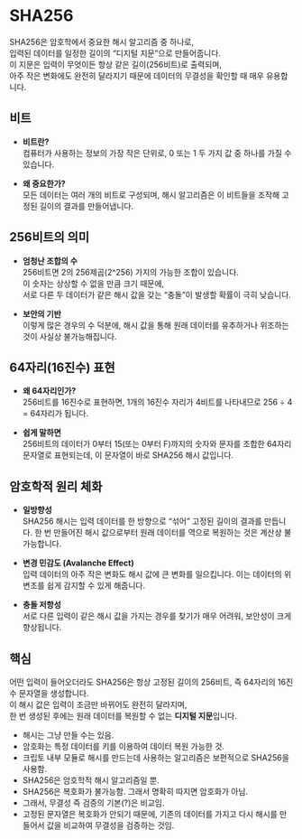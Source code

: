 # SHA256

SHA256은 암호학에서 중요한 해시 알고리즘 중 하나로,  
입력된 데이터를 일정한 길이의 “디지털 지문”으로 만들어줍니다.  
이 지문은 입력이 무엇이든 항상 같은 길이(256비트)로 출력되며,  
아주 작은 변화에도 완전히 달라지기 때문에 데이터의 무결성을 확인할 때 매우 유용합니다.

## 비트

- **비트란?**  
  컴퓨터가 사용하는 정보의 가장 작은 단위로, 0 또는 1 두 가지 값 중 하나를 가질 수 있습니다.

- **왜 중요한가?**  
  모든 데이터는 여러 개의 비트로 구성되며, 해시 알고리즘은 이 비트들을 조작해 고정된 길이의 결과를 만들어냅니다.

## 256비트의 의미

- **엄청난 조합의 수**  
  256비트면 2의 256제곱(2^256) 가지의 가능한 조합이 있습니다.  
  이 숫자는 상상할 수 없을 만큼 크기 때문에,  
  서로 다른 두 데이터가 같은 해시 값을 갖는 “충돌”이 발생할 확률이 극히 낮습니다.

- **보안의 기반**  
  이렇게 많은 경우의 수 덕분에, 해시 값을 통해 원래 데이터를 유추하거나 위조하는 것이 사실상 불가능해집니다.

## 64자리(16진수) 표현

- **왜 64자리인가?**  
  256비트를 16진수로 표현하면, 1개의 16진수 자리가 4비트를 나타내므로 256 ÷ 4 = 64자리가 됩니다.

- **쉽게 말하면**  
  256비트의 데이터가 0부터 15(또는 0부터 F)까지의 숫자와 문자를 조합한 64자리 문자열로 표현되는데, 이 문자열이 바로 SHA256 해시 값입니다.

## 암호학적 원리 체화

- **일방향성**  
  SHA256 해시는 입력 데이터를 한 방향으로 “섞어” 고정된 길이의 결과를 만듭니다. 한 번 만들어진 해시 값으로부터 원래 데이터를 역으로 복원하는 것은 계산상 불가능합니다.

- **변경 민감도 (Avalanche Effect)**  
  입력 데이터의 아주 작은 변화도 해시 값에 큰 변화를 일으킵니다. 이는 데이터의 위변조를 쉽게 감지할 수 있게 해줍니다.

- **충돌 저항성**  
  서로 다른 입력이 같은 해시 값을 가지는 경우를 찾기가 매우 어려워, 보안성이 크게 향상됩니다.

## 핵심

어떤 입력이 들어오더라도 SHA256은 항상 고정된 길이의 256비트, 즉 64자리의 16진수 문자열을 생성합니다.  
이 해시 값은 입력이 조금만 바뀌어도 완전히 달라지며,  
한 번 생성된 후에는 원래 데이터를 복원할 수 없는 **디지털 지문**입니다.

- 해시는 그냥 만들 수는 있음.
- 암호화는 특정 데이터를 키를 이용하여 데이터 복원 가능한 것.
- 크립토 내부 모듈로 해시를 만드는데 사용하는 알고리즘은 보편적으로 SHA256을 사용함.
- SHA256은 암호학적 해시 알고리즘일 뿐.
- SHA256은 복호화가 불가능함. 그래서 명확히 따지면 암호화가 아님.
- 그래서, 무결성 즉 검증의 기본(?)은 비교임.
- 고정된 문자열은 복호화가 안되기 때문에, 기존의 데이터를 가지고 다시 해시를 만들어서
  값을 비교하여 무결성을 검증하는 것임.
